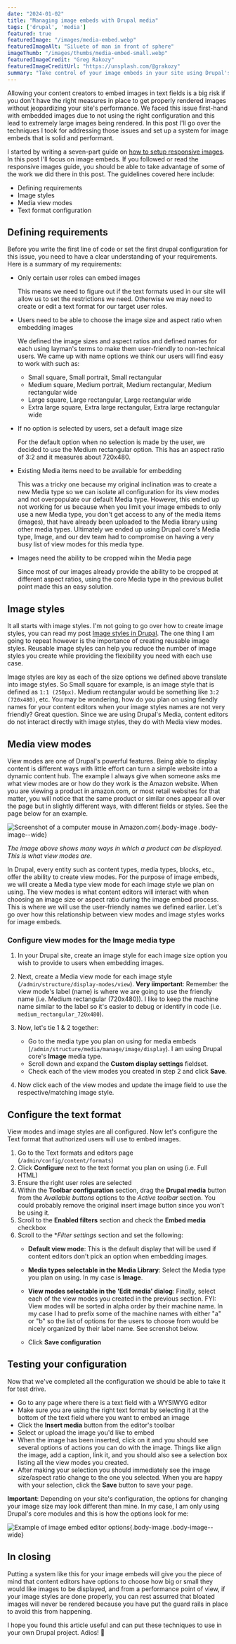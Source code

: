 ```yaml
---
date: "2024-01-02"
title: "Managing image embeds with Drupal media"
tags: ['drupal', 'media']
featured: true
featuredImage: "/images/media-embed.webp"
featuredImageAlt: "Siluete of man in front of sphere"
imageThumb: "/images/thumbs/media-embed-small.webp"
featuredImageCredit: "Greg Rakozy"
featuredImageCreditUrl: "https://unsplash.com/@grakozy"
summary: "Take control of your image embeds in your site using Drupal's media."
---
```


Allowing your content creators to embed images in text fields is a big risk if you don't have the right measures in place to get properly rendered images without jeopardizing your site's performance. We faced this issue first-hand with embedded images due to not using the right configuration and this lead to extremely large images being rendered. In this post I'll go over the techniques I took for addressing those issues and set up a system for image embeds that is solid and performant.

I started by writing a seven-part guide on [how to setup responsive images](../responsive-images-in-drupal-a-guide). In this post I'll focus on image embeds. If you followed or read the responsive images guide, you should be able to take advantage of some of the work we did there in this post.  The guidelines covered here include:

* Defining requirements
* Image styles
* Media view modes
* Text format configuration

## Defining requirements

Before you write the first line of code or set the first drupal configuration for this issue, you need to have a clear understanding of your requirements.  Here is a summary of my requirements:

* Only certain user roles can embed images

  This means we need to figure out if the text formats used in our site will allow us to set the restrictions we need.  Otherwise we may need to create or edit a text format for our target user roles.

* Users need to be able to choose the image size and aspect ratio when embedding images

  We defined the image sizes and aspect ratios and defined names for each using layman's terms to make them user-friendly to non-technical users. We came up with name options we think our users will find easy to work with such as:

  * Small square, Small portrait, Small rectangular
  * Medium square, Medium portrait, Medium rectangular, Medium rectangular wide
  * Large square, Large rectangular, Large rectangular wide
  * Extra large square, Extra large rectangular, Extra large rectangular wide

* If no option is selected by users, set a default image size

  For the default option when no selection is made by the user, we decided to use the Medium rectangular option.  This has an aspect ratio of 3:2 and it measures about 720x480.

* Existing Media items need to be available for embedding

  This was a tricky one because my original inclination was to create a new Media type so we can isolate all configuration for its view modes and not overpopulate our default Media type.  However, this ended up not working for us because when you limit your image embeds to only use a new Media type, you don't get access to any of the media items (images), that have already been uploaded to the Media library using other media types.  Ultimately we ended up using Drupal core's Media type, Image, and our dev team had to compromise on having a very busy list of view modes for this media type.

* Images need the ability to be cropped wihin the Media page

  Since most of our images already provide the ability to be cropped at different aspect ratios, using the core Media type in the previous bullet point made this an easy solution.

## Image styles

It all starts with image styles.  I'm not going to go over how to create image styles, you can read my post [Image styles in Drupal](../image-styles-in-drupal).  The one thing I am going to repeat however is the importance of creating reusable image styles.  Reusable image styles can help you reduce the number of image styles you create while providing the flexibility you need with each use case.

Image styles are key as each of the size options we defined above translate into image styles.  So Small square for example, is an image style that is defined as `1:1 (250px)`.  Medium rectangular would be something like `3:2 (720x480)`, etc.  You may be wondering, how do you plan on using fiendly names for your content editors when your image styles names are not very friendly?  Great question.  Since we are using Drupal's Media, content editors do not interact directly with image styles, they do with Media view modes.

## Media view modes

View modes are one of Drupal's powerful features.  Being able to display content is different ways with little effort can turn a simple website into a dynamic content hub.  The example I always give when someone asks me what view modes are or how do they work is the Amazon website. When you are viewing a product in amazon.com, or most retail websites for that matter, you will notice that the same product or similar ones appear all over the page but in slightly different ways, with different fields or styles.  See the page below for an example.

![Screenshot of a computer mouse in Amazon.com](/images/modes.webp){.body-image .body-image--wide}

_The image above shows many ways in which a product can be displayed.  This is what view modes are_.

In Drupal, every entity such as content types, media types, blocks, etc., offer the ability to create view modes.  For the purpose of image embeds, we will create a Media type view mode for each image style we plan on using.  The view modes is what content editors will interact with when choosing an image size or aspect ratio during the image embed process.  This is where we will use the user-friendly names we defined earlier.  Let's go over how this relationship between view modes and image styles works for image embeds.

### Configure view modes for the Image media type

1. In your Drupal site, create an image style for each image size option you wish to provide to users when embedding images.
1. Next, create a Media view mode for each image style (`/admin/structure/display-modes/view`). **Very iimportant**: Remember the view mode's label (name) is where we are going to use the friendly name (i.e. Medium rectangular (720x480)).  I like to keep the machine name similar to the label so it's easier to debug or identify in code (i.e. `medium_rectangular_720x480`).
1. Now, let's tie 1 & 2 together:

   * Go to the media type you plan on using for media embeds (`/admin/structure/media/manage/image/display`). I am using Drupal core's **Image** media type.
   * Scroll down and expand the **Custom display settings** fieldset.
   * Check each of the view modes you created in step 2 and click **Save**.
1. Now click each of the view modes and update the image field to use the respective/matching image style.

## Configure the text format

View modes and image styles are all configured.  Now let's configure the Text format that authorized users will use to embed images.

1. Go to the Text formats and editors page (`/admin/config/content/formats`)
1. Click **Configure** next to the text format you plan on using (i.e. Full HTML)
1. Ensure the right user roles are selected
1. Within the **Toolbar configuration** section, drag the **Drupal media** button from the _Available buttons_ options to the _Active toolbar_ section. You could probably remove the original insert image button since you won't be using it.
1. Scroll to the **Enabled filters** section and check the **Embed media** checkbox
1. Scroll to the **Filter settings* section and set the following:
   * **Default view mode**: This is the default display that will be used if content editors don't pick an option when embedding images.

   * **Media types selectable in the Media Library**: Select the Media type you plan on using.  In my case is **Image**.

   * **View modes selectable in the 'Edit media' dialog**: Finally, select each of the view modes you created in the previous section. FYI: View modes will be sorted in alpha order by their machine name. In my case I had to prefix some of the machine names with either "a" or "b" so the list of options for the users to choose from would be nicely organized by their label name.  See screnshot below.

   * Click **Save configuration**

## Testing your configuration

Now that we've completed all the configuration we should be able to take it for test drive.

* Go to any page where there is a text field with a WYSIWYG editor
* Make sure you are using the right text format by selecting it at the bottom of the text field where you want to embed an image
* Click the **Insert media** button from the editor's toolbar
* Select or upload the image you'd like to embed
* When the image has been inserted, click on it and you should see several options of actions you can do with the image.  Things like align the image, add a caption, link it, and you should also see a selection box listing all the view modes you created.
* After making your selection you should immediately see the image size/aspect ratio change to the one you selected.  When you are happy with your selection, click the **Save** button to save your page.

**Important**: Depending on your site's configuration, the options for changing your image size may look different than mine.  In my case, I am only using Drupal's core modules and this is how the options look for me:

![Example of image embed editor options](/images/img-embed-demo.webp){.body-image .body-image--wide}

## In closing

Putting a system like this for your image embeds will give you the piece of mind that content editors have options to choose how big or small they would like images to be displayed, and from a performance point of view, if your image styles are done properly, you can rest assurred that bloated images will never be rendered because you have put the guard rails in place to avoid this from happening.

I hope you found this article useful and can put these techniques to use in your own Drupal project.  Adios! 👋
